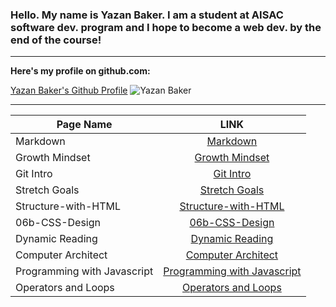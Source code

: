 
### Hello. My name is Yazan Baker. I am a student at AISAC software dev. program and I hope to become a web dev. by the end of the course!
---
__Here's my profile on github.com:__

[Yazan Baker's Github Profile](https://github.com/yazanbaker94) ![Yazan Baker](https://lh3.googleusercontent.com/x0UKNtJL_WaYipDFb237Qc7auhrCDEV1Qst00kSnmMWSuIyIS-u19i_LB4QmDdrgErN-zQ=s85)


---


| Page Name        | LINK       |
| ------------- |:-------------:|
| Markdown      | [Markdown](https://yazanbaker94.github.io/reading-notes/Markdown)|
| Growth Mindset     | [Growth Mindset](https://yazanbaker94.github.io/reading-notes/growth)|  
| Git Intro     | [Git Intro](https://yazanbaker94.github.io/reading-notes/gitintro)|  
| Stretch Goals     | [Stretch Goals](https://yazanbaker94.github.io/reading-notes/stretchinggoals)|  
| Structure-with-HTML     | [Structure-with-HTML](https://yazanbaker94.github.io/reading-notes/Structure-with-HTML)|  
| 06b-CSS-Design     | [06b-CSS-Design](https://yazanbaker94.github.io/reading-notes/06b-CSS-Design)|  
| Dynamic Reading     | [Dynamic Reading](https://yazanbaker94.github.io/reading-notes/dynamic-reading)|  
| Computer Architect     | [Computer Architect](https://yazanbaker94.github.io/reading-notes/computer-architect)|  
| Programming with Javascript     | [Programming with Javascript](https://yazanbaker94.github.io/reading-notes/ProgrammingWithJavascript)|  
| Operators and Loops     | [Operators and Loops](https://github.com/yazanbaker94/reading-notes/blob/main/OperatorsAndLoops)|  
